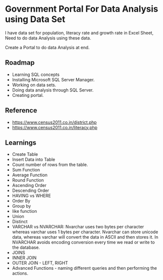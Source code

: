 
# Government Portal For Data Analysis using Data Set

I have data set for population, literacy rate and growth rate in Excel Sheet, Need to do data Analysis using these data. 

Create a Portal to do data Analysis at end. 


## Roadmap

- Learning SQL concepts
- Installing Microsoft SQL Server Manager. 
- Working on data sets. 
- Doing data analysis through SQL Server. 
- Creating portal. 


## Reference

- https://www.census2011.co.in/district.php
- https://www.census2011.co.in/literacy.php

## Learnings

- Create Table
- Insert Data into Table
- Count number of rows from the table. 
- Sum Function 
- Average Function 
- Round Function 
- Ascending Order
- Descending Order 
- HAVING vs WHERE 
- Order By 
- Group by 
- like function 
- Union 
- Distinct 
- VARCHAR vs NVARCHAR: Nvarchar uses two bytes per character whereas varchar uses 1 bytes per character. Nvarchar can store unicode data, whereas varchar will convert the data in ASCII and then stores it. In NVARCHAR avoids encoding conversion every time we read or write to the database. 
- JOINS
- INNER JOIN
- OUTER JOIN - LEFT, RIGHT
- Advanced Functions - naming different queries and then performing the actions. 


